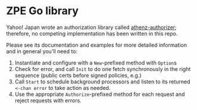 # ZPE Go library

Yahoo! Japan wrote an authorization library called [athenz-authorizer](https://github.com/yahoojapan/athenz-authorizer);
therefore, no competing implementation has been written in this repo.

Please see its documentation and examples for more detailed information and in general you'll need to:

1. Instantiate and configure with a `New`-prefixed method with `Option`s
2. Check for error, and call `Init` to do one fetch synchronously in the right sequence (public certs before signed
   policies, e.g.)
3. Call `Start` to schedule background processors and listen to its returned `<-chan error` to take action as needed.
4. Use the appropriate `Authorize`-prefixed method for each request and reject requests with errors.
